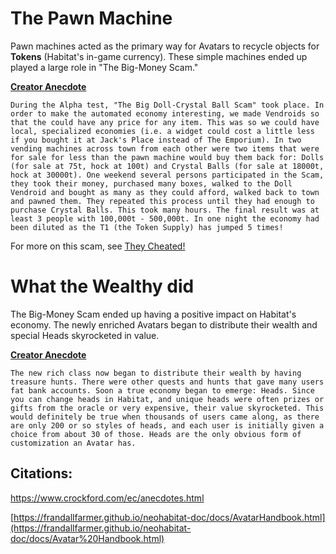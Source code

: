 # The Pawn Machine

Pawn machines acted as the primary way for Avatars to recycle objects for __Tokens__ (Habitat's in-game currency). These simple machines ended up played a large role in "The Big-Money Scam."


**[Creator Anecdote](https://www.crockford.com/ec/anecdotes.html#scam)**
~~~~~
During the Alpha test, "The Big Doll-Crystal Ball Scam" took place. In order to make the automated economy interesting, we made Vendroids so that the could have any price for any item. This was so we could have local, specialized economies (i.e. a widget could cost a little less if you bought it at Jack's Place instead of The Emporium). In two vending machines across town from each other were two items that were for sale for less than the pawn machine would buy them back for: Dolls (for sale at 75t, hock at 100t) and Crystal Balls (for sale at 18000t, hock at 30000t). One weekend several persons participated in the Scam, they took their money, purchased many boxes, walked to the Doll Vendroid and bought as many as they could afford, walked back to town and pawned them. They repeated this process until they had enough to purchase Crystal Balls. This took many hours. The final result was at least 3 people with 100,000t - 500,000t. In one night the economy had been diluted as the T1 (the Token Supply) has jumped 5 times!
~~~~~
For more on this scam, see [They Cheated!](https://www.crockford.com/ec/anecdotes.html#Cheated)

# What the Wealthy did
The Big-Money Scam ended up having a positive impact on Habitat's economy. The newly enriched Avatars began to distribute their wealth and special Heads skyrocketed in value.

**[Creator Anecdote](https://www.crockford.com/ec/anecdotes.html)**
~~~~
The new rich class now began to distribute their wealth by having treasure hunts. There were other quests and hunts that gave many users fat bank accounts. Soon a true economy began to emerge: Heads. Since you can change heads in Habitat, and unique heads were often prizes or gifts from the oracle or very expensive, their value skyrocketed. This would definitely be true when thousands of users came along, as there are only 200 or so styles of heads, and each user is initially given a choice from about 30 of those. Heads are the only obvious form of customization an Avatar has.
~~~~
## Citations:
https://www.crockford.com/ec/anecdotes.html

[https://frandallfarmer.github.io/neohabitat-doc/docs/AvatarHandbook.html](https://frandallfarmer.github.io/neohabitat-doc/docs/Avatar%20Handbook.html)

